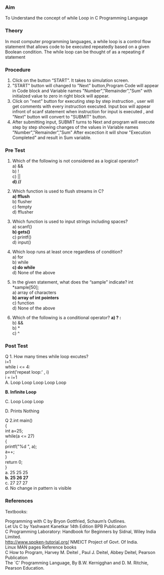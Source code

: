 ### Aim
To Understand the concept of while Loop in C Programming Language

### Theory
In most computer programming languages, a while loop is a control flow statement that allows code to be executed repeatedly based on a given Boolean condition. The while loop can be thought of as a repeating if statement

### Procedure
1. Click on the button “START”. It takes to simulation screen. 
2. "START" button will changed to "Next" button,Program Code will appear in Code block and Variable names "Number","Remainder","Sum" with initialzed value to zero in right block will appear.
3. Click on "next" button for executing step by step instruction , user will get comments with every instruction executed. Input box will appear infront of scanf statement when instruction for input is executed , and "Next" button will convert to "SUBMIT" button. 
4. After submitting input, SUBMIT turns to Next and program will execute step by step showing changes of the values in Variable names "Number","Remainder","Sum" After excection it will show "Execution Completed" and result in Sum variable.

### Pre Test
1) Which of the following is not considered as a logical operator?<br>
a) &&<br>
b) !<br>
c) ||<br>
<b>d) //<br></b>

2) Which function is used to flush streams in C?<br>
<b>a) fflush<br></b>
b) flusher<br>
c) fempty<br>
d) fflusher<br>

3) Which function is used to input strings including spaces?<br>
a) scanf()<br>
<b>b) gets()<br></b>
c) printf()<br>
d) input()<br>

4) Which loop runs at least once regardless of condition?<br>
a) for<br>
b) while<br>
<b>c) do while<br> </b>
d) None of the above <br>

5) In the given statement, what does the “sample” indicate? 
        int *sample[50];<br>
a) array of characters<br>
<b>b) array of int pointers<br></b>
c) function<br>
d) None of the above<br>

6) Which of the following is a conditional operator?
<b>a) ? : <br></b>
b) &&<br>
b) *<br>
c) ^<br>

### Post Test
Q 1. How many times while loop excutes? <br>
i=1 <br>
while i <= 4: <br>
print('repeat loop:' , i)<br>
i = i+1<br>
A. Loop Loop Loop Loop Loop

<b>B. Infinite Loop</b>

C. Loop Loop Loop

D. Prints Nothing


Q 2.int main() <br>
{ <br>
int a=25;<br>
while(a <= 27)<br>
{<br>
    printf("%d ", a);<br>
    a++;<br>
}<br>
return 0;<br>
}<br>
a. 25 25 25<br>
<b>b. 25 26 27<br></b>
c. 27 27 27<br>
d. No change in pattern is visible<br>
### References
Textbooks:

Programming with C by Bryon Gottfried, Schaum’s Outlines.<br>
Let Us C by Yashwant Kanetkar 14th Edition BPB Publication<br>
C Programming Laboratory: Handbook for Beginners by Sidnal, Wiley India Limited.<br>
http://www.spoken-tutorial.org/ NMEICT Project of Govt. Of India.<br>
Linux MAN pages Reference books<br>
C How to Program, Harvey M. Deitel , Paul J. Deitel, Abbey Deitel, Pearson Publication<br>
The `C' Programming Language, By B.W. Kernigghan and D. M. Ritchie, Pearson Education.<br>
